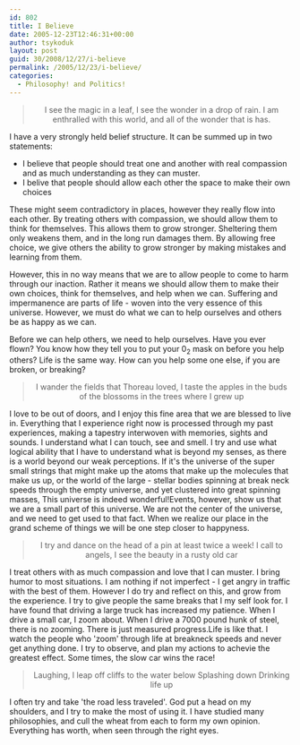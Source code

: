 ```yaml
---
id: 802
title: I Believe
date: 2005-12-23T12:46:31+00:00
author: tsykoduk
layout: post
guid: 30/2008/12/27/i-believe
permalink: /2005/12/23/i-believe/
categories:
  - Philosophy! and Politics!
---
```

<blockquote><center>I see the magic in a leaf,
I see the wonder in a drop of rain.
I am enthralled with this world,
and all of the wonder that is has.</center></blockquote>

I have a very strongly held belief structure. It can be summed up in two statements:
<ul>
    <li>I believe that people should treat one and another with real compassion and as much understanding as they can muster.</li>
    <li>I belive that people should allow each other the space to make their own choices</li>
</ul>
These might seem contradictory in places, however they really flow into each other. By treating others with compassion, we should allow them to think for themselves. This allows them to grow stronger. Sheltering them only weakens them, and in the long run damages them. By allowing free choice, we give others the ability to grow stronger by making mistakes and learning from them.

However, this in no way means that we are to allow people to come to harm through our inaction. Rather it means we should allow them to make their own choices, think for themselves, and help when we can. Suffering and impermanence are parts of life - woven into the very essence of this universe. However, we must do what we can to help ourselves and others be as happy as we can.


Before we can help others, we need to help ourselves. Have you ever flown? You know how they tell you to put your 0<sub>2</sub> mask on before you help others? Life is the same way. How can you help some one else, if you are broken, or breaking?


<blockquote><center>I wander the fields
that Thoreau loved,
I taste the apples
in the buds of the blossoms
in the trees
where I grew up</center></blockquote>

I love to be out of doors, and I enjoy this fine area that we are blessed to live in. Everything that I experience right now is processed through my past experiences, making a tapestry interwoven with memories, sights and sounds. I understand what I can touch, see and smell. I try and use what logical ability that I have to understand what is beyond my senses, as there is a world beyond our weak perceptions. If it's the universe of the super small strings that might make up the atoms that make up the molecules that make us up, or the world of the large - stellar bodies spinning at break neck speeds through the empty universe, and yet clustered into great spinning masses, This universe is indeed wonderful!Events, however, show us that we are a small part of this universe. We are not the center of the universe, and we need to get used to that fact. When we realize our place in the grand scheme of things we will be one step closer to happyness.


<blockquote><center>I try and dance
on the head of a pin
at least twice a week!
I call to angels,
I see the beauty
in a rusty old car</center></blockquote>

I treat others with as much compassion and love that I can muster. I bring humor to most situations. I am nothing if not imperfect - I get angry in traffic with the best of them. However I do try and reflect on this, and grow from the experience. I try to give people the same breaks that I my self look for. I have found that driving a large truck has increased my patience. When I drive a small car, I zoom about. When I drive a 7000 pound hunk of steel, there is no zooming. There is just measured progress.Life is like that. I watch the people who 'zoom' through life at breakneck speeds and never get anything done. I try to observe, and plan my actions to achevie the greatest effect. Some times, the slow car wins the race!


<blockquote><center>Laughing, I leap
off cliffs to the water
below
Splashing down
Drinking life up</center></blockquote>

I often try and take 'the road less traveled'. God put a head on my shoulders, and I try to make the most of using it. I have studied many philosophies, and cull the wheat from each to form my own opinion. Everything has worth, when seen through the right eyes.